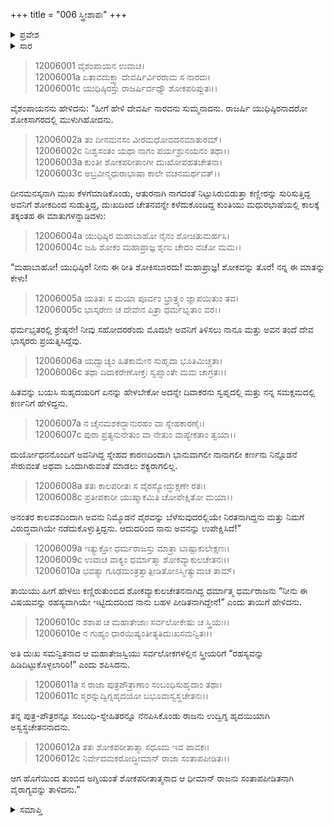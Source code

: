 +++
title = "006 ಸ್ತ್ರೀಶಾಪಃ"
+++

<details><summary>ಪ್ರವೇಶ</summary>


।।   ಓಂ ಓಂ ನಮೋ ನಾರಾಯಣಾಯ।।   ಶ್ರೀ ವೇದವ್ಯಾಸಾಯ ನಮಃ ।।

ಶ್ರೀ ಕೃಷ್ಣದ್ವೈಪಾಯನ ವೇದವ್ಯಾಸ ವಿರಚಿತ  

**ಶ್ರೀ ಮಹಾಭಾರತ**

**ಶಾಂತಿ ಪರ್ವ**

**ರಾಜಧರ್ಮ ಪರ್ವ**

**ಅಧ್ಯಾಯ 6**

</details>

<details><summary>ಸಾರ</summary>

ಯುಧಿಷ್ಠಿರನು ಸ್ತ್ರೀಯರಿಗೆ “ರಹಸ್ಯವನ್ನು ಹಿಡಿದಿಟ್ಟುಕೊಳ್ಳಲಾರಿರಿ!” ಎಂದು ಶಪಿಸುವುದು (1-12).


</details>


> 12006001 ವೈಶಂಪಾಯನ ಉವಾಚ।  
12006001a ಏತಾವದುಕ್ತ್ವಾ ದೇವರ್ಷಿರ್ವಿರರಾಮ ಸ ನಾರದಃ।  
12006001c ಯುಧಿಷ್ಠಿರಸ್ತು ರಾಜರ್ಷಿರ್ದಧ್ಯೌ ಶೋಕಪರಿಪ್ಲುತಃ।।

ವೈಶಂಪಾಯನನು ಹೇಳಿದನು: “ಹೀಗೆ ಹೇಳಿ ದೇವರ್ಷಿ ನಾರದನು ಸುಮ್ಮನಾದನು. ರಾಜರ್ಷಿ ಯುಧಿಷ್ಠಿರನಾದರೋ ಶೋಕಸಾಗರದಲ್ಲಿ ಮುಳುಗಿಹೋದನು.

> 12006002a ತಂ ದೀನಮನಸಂ ವೀರಮಧೋವದನಮಾತುರಮ್।  
12006002c ನಿಃಶ್ವಸಂತಂ ಯಥಾ ನಾಗಂ ಪರ್ಯಶ್ರುನಯನಂ ತಥಾ।।  
12006003a ಕುಂತೀ ಶೋಕಪರೀತಾಂಗೀ ದುಃಖೋಪಹತಚೇತನಾ।  
12006003c ಅಬ್ರವೀನ್ಮಧುರಾಭಾಷಾ ಕಾಲೇ ವಚನಮರ್ಥವತ್।।

ದೀನಮನಸ್ಕನಾಗಿ ಮುಖ ಕೆಳಗೆಮಾಡಿಕೊಂಡು, ಆತುರನಾಗಿ ನಾಗದಂತೆ ನಿಟ್ಟುಸಿರುಬಿಡುತ್ತಾ ಕಣ್ಣೀರನ್ನು ಸುರಿಸುತ್ತಿದ್ದ ಅವನಿಗೆ ಶೋಕದಿಂದ ಸುಡುತ್ತಿದ್ದ, ದುಃಖದಿಂದ ಚೇತನವನ್ನೇ ಕಳೆದುಕೊಂಡಿದ್ದ ಕುಂತಿಯು ಮಧುರಭಾಷೆಯಲ್ಲಿ ಕಾಲಕ್ಕೆ ತಕ್ಕಂತಹ ಈ ಮಾತುಗಳನ್ನಾಡಿದಳು:

> 12006004a ಯುಧಿಷ್ಠಿರ ಮಹಾಬಾಹೋ ನೈನಂ ಶೋಚಿತುಮರ್ಹಸಿ।  
12006004c ಜಹಿ ಶೋಕಂ ಮಹಾಪ್ರಾಜ್ಞ ಶೃಣು ಚೇದಂ ವಚೋ ಮಮ।।

“ಮಹಾಬಾಹೋ! ಯುಧಿಷ್ಠಿರ! ನೀನು ಈ ರೀತಿ ಶೋಕಿಸಬಾರದು! ಮಹಾಪ್ರಾಜ್ಞ! ಶೋಕವನ್ನು ತೊರೆ! ನನ್ನ ಈ ಮಾತನ್ನು ಕೇಳು!

> 12006005a ಯತಿತಃ ಸ ಮಯಾ ಪೂರ್ವಂ ಭ್ರಾತ್ರ್ಯಂ ಜ್ಞಾಪಯಿತುಂ ತವ।  
12006005c ಭಾಸ್ಕರೇಣ ಚ ದೇವೇನ ಪಿತ್ರಾ ಧರ್ಮಭೃತಾಂ ವರ।।

ಧರ್ಮಭೃತರಲ್ಲಿ ಶ್ರೇಷ್ಠನೇ! ನೀವು ಸಹೋದರರೆಂದು ಮೊದಲೇ ಅವನಿಗೆ ತಿಳಿಸಲು ನಾನೂ ಮತ್ತು ಅವನ ತಂದೆ ದೇವ ಭಾಸ್ಕರರು ಪ್ರಯತ್ನಿಸಿದ್ದೆವು.

> 12006006a ಯದ್ವಾಚ್ಯಂ ಹಿತಕಾಮೇನ ಸುಹೃದಾ ಭೂತಿಮಿಚ್ಚತಾ।  
12006006c ತಥಾ ದಿವಾಕರೇಣೋಕ್ತಃ ಸ್ವಪ್ನಾಂತೇ ಮಮ ಚಾಗ್ರತಃ।।

ಹಿತವನ್ನು ಬಯಸಿ ಸುಹೃದಯರಿಗೆ ಏನನ್ನು ಹೇಳಬೇಕೋ ಅದನ್ನೇ ದಿವಾಕರನು ಸ್ವಪ್ನದಲ್ಲಿ ಮತ್ತು ನನ್ನ ಸಮಕ್ಷಮದಲ್ಲಿ ಕರ್ಣನಿಗೆ ಹೇಳಿದ್ದನು.

> 12006007a ನ ಚೈನಮಶಕದ್ಭಾನುರಹಂ ವಾ ಸ್ನೇಹಕಾರಣೈಃ।  
12006007c ಪುರಾ ಪ್ರತ್ಯನುನೇತುಂ ವಾ ನೇತುಂ ವಾಪ್ಯೇಕತಾಂ ತ್ವಯಾ।।

ದುರ್ಯೋಧನನೊಂದಿಗೆ ಅವನಿಗಿದ್ದ ಸ್ನೇಹದ ಕಾರಣದಿಂದಾಗಿ ಭಾನುವಾಗಲೀ ನಾನಾಗಲೀ ಕರ್ಣನು ನಿನ್ನೊಡನೆ ಸೇರುವಂತೆ ಅಥವಾ ಒಂದಾಗಿರುವಂತೆ ಮಾಡಲು ಶಕ್ಯರಾಗಲಿಲ್ಲ.

> 12006008a ತತಃ ಕಾಲಪರೀತಃ ಸ ವೈರಸ್ಯೋದ್ಧುಕ್ಷಣೇ ರತಃ।  
12006008c ಪ್ರತೀಪಕಾರೀ ಯುಷ್ಮಾಕಮಿತಿ ಚೋಪೇಕ್ಷಿತೋ ಮಯಾ।।

ಅನಂತರ ಕಾಲವಶದಿಂದಾಗಿ ಅವನು ನಿಮ್ಮೊಡನೆ ವೈರವನ್ನು ಬೆಳೆಸುವುದರಲ್ಲಿಯೇ ನಿರತನಾಗಿದ್ದನು ಮತ್ತು ನಿಮಗೆ ವಿರುದ್ಧವಾಗಿಯೇ ನಡೆದುಕೊಳ್ಳುತ್ತಿದ್ದನು. ಆದುದರಿಂದ ನಾನು ಅವನನ್ನು ಉಪೇಕ್ಷಿಸಿದೆ!”

> 12006009a ಇತ್ಯುಕ್ತೋ ಧರ್ಮರಾಜಸ್ತು ಮಾತ್ರಾ ಬಾಷ್ಪಾಕುಲೇಕ್ಷಣಃ।  
12006009c ಉವಾಚ ವಾಕ್ಯಂ ಧರ್ಮಾತ್ಮಾ ಶೋಕವ್ಯಾಕುಲಚೇತನಃ।।  
12006010a ಭವತ್ಯಾ ಗೂಢಮಂತ್ರತ್ವಾತ್ಪೀಡಿತೋಽಸ್ಮೀತ್ಯುವಾಚ ತಾಮ್।

ತಾಯಿಯು ಹೀಗೆ ಹೇಳಲು ಕಣ್ಣಿರುತುಂಬಿದ ಶೋಕವ್ಯಾಕುಲಚೇತನನಾಗಿದ್ದ ಧರ್ಮಾತ್ಮ ಧರ್ಮರಾಜನು “ನೀನು ಈ ವಿಷಯವನ್ನು ರಹಸ್ಯವಾಗಿಯೇ ಇಟ್ಟಿದುದರಿಂದ ನಾನು ಬಹಳ ಪೀಡಿತನಾಗಿದ್ದೇನೆ!” ಎಂದು ತಾಯಿಗೆ ಹೇಳಿದನು.

> 12006010c ಶಶಾಪ ಚ ಮಹಾತೇಜಾಃ ಸರ್ವಲೋಕೇಷು ಚ ಸ್ತ್ರಿಯಃ।।  
12006010e ನ ಗುಹ್ಯಂ ಧಾರಯಿಷ್ಯಂತೀತ್ಯತಿದುಃಖಸಮನ್ವಿತಃ।।

ಅತಿ ದುಃಖ ಸಮನ್ವಿತನಾದ ಆ ಮಹಾತೇಜಸ್ವಿಯು ಸರ್ವಲೋಕಗಳಲ್ಲಿನ ಸ್ತ್ರೀಯರಿಗೆ “ರಹಸ್ಯವನ್ನು ಹಿಡಿದಿಟ್ಟುಕೊಳ್ಳಲಾರಿರಿ!” ಎಂದು ಶಪಿಸಿದನು.

> 12006011a ಸ ರಾಜಾ ಪುತ್ರಪೌತ್ರಾಣಾಂ ಸಂಬಂಧಿಸುಹೃದಾಂ ತಥಾ।  
12006011c ಸ್ಮರನ್ನುದ್ವಿಗ್ನಹೃದಯೋ ಬಭೂವಾಸ್ವಸ್ಥಚೇತನಃ।।

ತನ್ನ ಪುತ್ರ-ಪೌತ್ರರನ್ನೂ ಸಂಬಂಧಿ-ಸ್ನೇಹಿತರನ್ನೂ ನೆನಪಿಸಿಕೊಂಡು ರಾಜನು ಉದ್ವಿಗ್ನ ಹೃದಯಿಯಾಗಿ ಅಸ್ವಸ್ಥಚೇತನನಾದನು.

> 12006012a ತತಃ ಶೋಕಪರೀತಾತ್ಮಾ ಸಧೂಮ ಇವ ಪಾವಕಃ।  
12006012c ನಿರ್ವೇದಮಕರೋದ್ಧೀಮಾನ್ ರಾಜಾ ಸಂತಾಪಪೀಡಿತಃ।।

ಆಗ ಹೊಗೆಯಿಂದ ತುಂಬಿದ ಅಗ್ನಿಯಂತೆ ಶೋಕಪರೀತಾತ್ಮನಾದ ಆ ಧೀಮಾನ್ ರಾಜನು ಸಂತಾಪಪೀಡಿತನಾಗಿ ವೈರಾಗ್ಯವನ್ನು ತಾಳಿದನು.”


<details><summary>ಸಮಾಪ್ತಿ</summary>

ಇತಿ ಶ್ರೀ ಮಹಾಭಾರತೇ ಶಾಂತಿಪರ್ವಣಿ ರಾಜಧರ್ಮಪರ್ವಣಿ ಸ್ತ್ರೀಶಾಪೇ ಷಷ್ಠೋಽಧ್ಯಾಯಃ।।  
ಇದು ಶ್ರೀ ಮಹಾಭಾರತ ಶಾಂತಿಪರ್ವದ ರಾಜಧರ್ಮಪರ್ವದಲ್ಲಿ ಸ್ತ್ರೀಶಾಪವೆನ್ನುವ ಆರನೇ ಅಧ್ಯಾಯವು.


</details>

